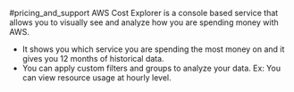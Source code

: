 #pricing_and_support 
AWS Cost Explorer is a console based service that allows you to visually see and analyze how you are spending money with AWS.
- It shows you which service you are spending the most money on and it gives you 12 months of historical data.
- You can apply custom filters and groups to analyze your data. 
	Ex: You can view resource usage at hourly level.
